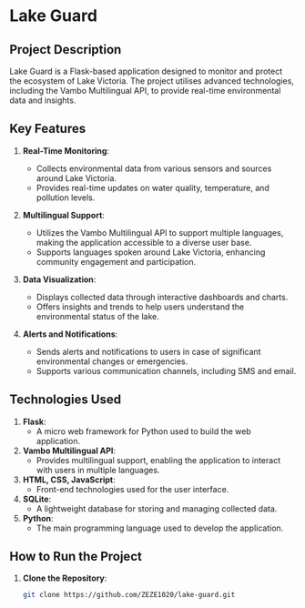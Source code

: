 # Lake Guard

## Project Description
Lake Guard is a Flask-based application designed to monitor and protect the ecosystem of Lake Victoria. The project utilises advanced technologies, including the Vambo Multilingual API, to provide real-time environmental data and insights.

## Key Features

1. **Real-Time Monitoring**:
   - Collects environmental data from various sensors and sources around Lake Victoria.
   - Provides real-time updates on water quality, temperature, and pollution levels.

2. **Multilingual Support**:
   - Utilizes the Vambo Multilingual API to support multiple languages, making the application accessible to a diverse user base.
   - Supports languages spoken around Lake Victoria, enhancing community engagement and participation.

3. **Data Visualization**:
   - Displays collected data through interactive dashboards and charts.
   - Offers insights and trends to help users understand the environmental status of the lake.

4. **Alerts and Notifications**:
   - Sends alerts and notifications to users in case of significant environmental changes or emergencies.
   - Supports various communication channels, including SMS and email.

## Technologies Used

1. **Flask**:
   - A micro web framework for Python used to build the web application.
2. **Vambo Multilingual API**:
   - Provides multilingual support, enabling the application to interact with users in multiple languages.
3. **HTML, CSS, JavaScript**:
   - Front-end technologies used for the user interface.
4. **SQLite**:
   - A lightweight database for storing and managing collected data.
5. **Python**:
   - The main programming language used to develop the application.

## How to Run the Project

1. **Clone the Repository**:
   ```bash
   git clone https://github.com/ZEZE1020/lake-guard.git
